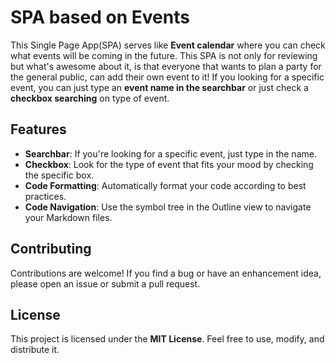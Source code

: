 # SPA based on Events 

This Single Page App(SPA) serves like **Event calendar** where you can check what events will be coming in the future. 
This SPA is not only for reviewing but what's awesome about it, is that everyone that wants to plan a party for 
the general public, can add their own event to it! If you looking for a specific event, you can just type 
an **event name in the searchbar** or just check a **checkbox searching** on type of event.

## Features

- **Searchbar**: If you're looking for a specific event, just type in the name.
- **Checkbox**: Look for the type of event that fits your mood by checking the specific box.
- **Code Formatting**: Automatically format your code according to best practices.
- **Code Navigation**: Use the symbol tree in the Outline view to navigate your Markdown files.

## Contributing

Contributions are welcome! If you find a bug or have an enhancement idea, 
please open an issue or submit a pull request.

## License

This project is licensed under the **MIT License**. Feel free to use, modify, and distribute it.
